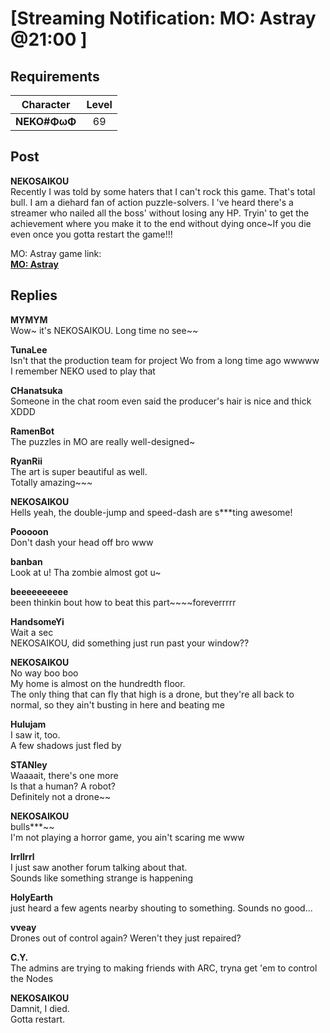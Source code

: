 # [Streaming Notification: MO: Astray @21:00 ]
## Requirements
| Character  |Level|
|------------|:---:|
|**NEKO#ΦωΦ**| 69  |

## Post
**NEKOSAIKOU**<br>
Recently I was told by some haters that I can't rock this game. That's total bull. I am a diehard fan of action puzzle-solvers. I 've heard there's a streamer who nailed all the boss' without losing any HP. Tryin' to get the achievement where you make it to the end without dying once~If you die even once you gotta restart the game!!!

MO: Astray game link: <br>
[**MO: Astray**](http://short.rayark.com/MOAstray)
## Replies
**MYMYM**<br>
Wow~ it's NEKOSAIKOU. Long time no see~~ 

**TunaLee**<br>
Isn't that the production team for project Wo from a long time ago wwwww<br>
I remember NEKO used to play that

**CHanatsuka**<br>
Someone in the chat room even said the producer's hair is nice and thick XDDD

**RamenBot**<br>
The puzzles in MO are really well-designed~

**RyanRii**<br>
The art is super beautiful as well.<br>
Totally amazing~~~

**NEKOSAIKOU**<br>
Hells yeah, the double-jump and speed-dash are s\*\*\*ting awesome!

**Pooooon**<br>
Don't dash your head off bro www

**banban**<br>
Look at u! Tha zombie almost got u~

**beeeeeeeeee**<br>
been thinkin bout how to beat this part~~~~foreverrrrr

**HandsomeYi**<br>
Wait a sec<br>
NEKOSAIKOU, did something just run past your window??

**NEKOSAIKOU**<br>
No way boo boo<br>
My home is almost on the hundredth floor.<br>
The only thing that can fly that high is a drone, but they're all back to normal, so they ain't busting in here and beating me

**Hulujam**<br>
I saw it, too.<br>
A few shadows just fled by

**STANley**<br>
Waaaait, there's one more<br>
Is that a human? A robot?<br>
Definitely not a drone~~

**NEKOSAIKOU**<br>
bulls\*\*\*~~<br>
I'm not playing a horror game, you ain't scaring me www

**lrrllrrl**<br>
I just saw another forum talking about that.<br>
Sounds like something strange is happening

**HolyEarth**<br>
just heard a few agents nearby shouting to something. Sounds no good...

**vveay**<br>
Drones out of control again? Weren't they just repaired?

**C.Y.**<br>
The admins are trying to making friends with ARC, tryna get 'em to control the Nodes

**NEKOSAIKOU**<br>
Damnit, I died.<br>
Gotta restart.

